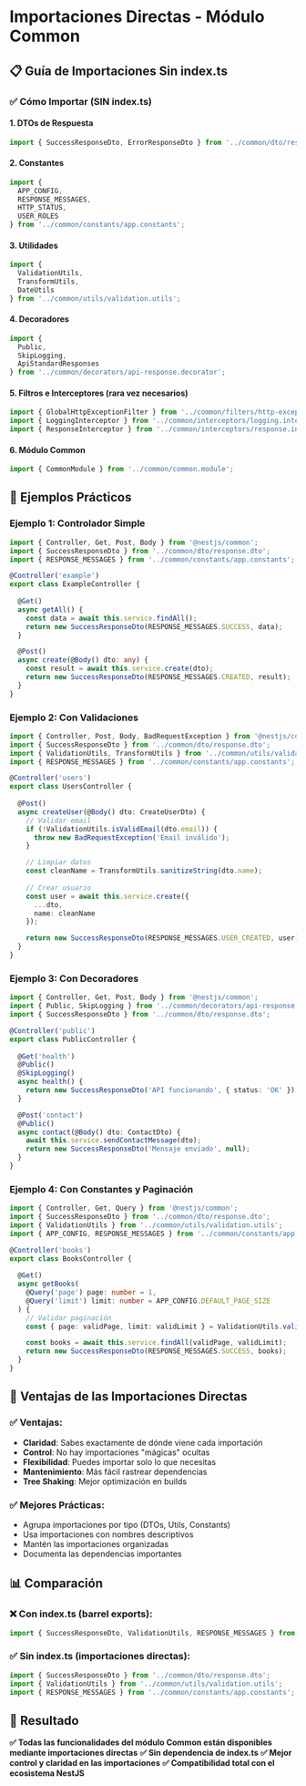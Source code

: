 # Importaciones Directas - Módulo Common

## 📋 Guía de Importaciones Sin index.ts

### ✅ Cómo Importar (SIN index.ts)

#### **1. DTOs de Respuesta**
```typescript
import { SuccessResponseDto, ErrorResponseDto } from '../common/dto/response.dto';
```

#### **2. Constantes**
```typescript
import { 
  APP_CONFIG, 
  RESPONSE_MESSAGES, 
  HTTP_STATUS, 
  USER_ROLES 
} from '../common/constants/app.constants';
```

#### **3. Utilidades**
```typescript
import { 
  ValidationUtils, 
  TransformUtils, 
  DateUtils 
} from '../common/utils/validation.utils';
```

#### **4. Decoradores**
```typescript
import { 
  Public, 
  SkipLogging, 
  ApiStandardResponses 
} from '../common/decorators/api-response.decorator';
```

#### **5. Filtros e Interceptores (rara vez necesarios)**
```typescript
import { GlobalHttpExceptionFilter } from '../common/filters/http-exception.filter';
import { LoggingInterceptor } from '../common/interceptors/logging.interceptor';
import { ResponseInterceptor } from '../common/interceptors/response.interceptor';
```

#### **6. Módulo Common**
```typescript
import { CommonModule } from '../common/common.module';
```

## 🎯 Ejemplos Prácticos

### **Ejemplo 1: Controlador Simple**
```typescript
import { Controller, Get, Post, Body } from '@nestjs/common';
import { SuccessResponseDto } from '../common/dto/response.dto';
import { RESPONSE_MESSAGES } from '../common/constants/app.constants';

@Controller('example')
export class ExampleController {
  
  @Get()
  async getAll() {
    const data = await this.service.findAll();
    return new SuccessResponseDto(RESPONSE_MESSAGES.SUCCESS, data);
  }

  @Post()
  async create(@Body() dto: any) {
    const result = await this.service.create(dto);
    return new SuccessResponseDto(RESPONSE_MESSAGES.CREATED, result);
  }
}
```

### **Ejemplo 2: Con Validaciones**
```typescript
import { Controller, Post, Body, BadRequestException } from '@nestjs/common';
import { SuccessResponseDto } from '../common/dto/response.dto';
import { ValidationUtils, TransformUtils } from '../common/utils/validation.utils';
import { RESPONSE_MESSAGES } from '../common/constants/app.constants';

@Controller('users')
export class UsersController {
  
  @Post()
  async createUser(@Body() dto: CreateUserDto) {
    // Validar email
    if (!ValidationUtils.isValidEmail(dto.email)) {
      throw new BadRequestException('Email inválido');
    }

    // Limpiar datos
    const cleanName = TransformUtils.sanitizeString(dto.name);
    
    // Crear usuario
    const user = await this.service.create({
      ...dto,
      name: cleanName
    });

    return new SuccessResponseDto(RESPONSE_MESSAGES.USER_CREATED, user);
  }
}
```

### **Ejemplo 3: Con Decoradores**
```typescript
import { Controller, Get, Post, Body } from '@nestjs/common';
import { Public, SkipLogging } from '../common/decorators/api-response.decorator';
import { SuccessResponseDto } from '../common/dto/response.dto';

@Controller('public')
export class PublicController {
  
  @Get('health')
  @Public()
  @SkipLogging()
  async health() {
    return new SuccessResponseDto('API funcionando', { status: 'OK' });
  }

  @Post('contact')
  @Public()
  async contact(@Body() dto: ContactDto) {
    await this.service.sendContactMessage(dto);
    return new SuccessResponseDto('Mensaje enviado', null);
  }
}
```

### **Ejemplo 4: Con Constantes y Paginación**
```typescript
import { Controller, Get, Query } from '@nestjs/common';
import { SuccessResponseDto } from '../common/dto/response.dto';
import { ValidationUtils } from '../common/utils/validation.utils';
import { APP_CONFIG, RESPONSE_MESSAGES } from '../common/constants/app.constants';

@Controller('books')
export class BooksController {
  
  @Get()
  async getBooks(
    @Query('page') page: number = 1,
    @Query('limit') limit: number = APP_CONFIG.DEFAULT_PAGE_SIZE
  ) {
    // Validar paginación
    const { page: validPage, limit: validLimit } = ValidationUtils.validatePagination(page, limit);

    const books = await this.service.findAll(validPage, validLimit);
    return new SuccessResponseDto(RESPONSE_MESSAGES.SUCCESS, books);
  }
}
```

## 🚀 Ventajas de las Importaciones Directas

### ✅ **Ventajas:**
- **Claridad**: Sabes exactamente de dónde viene cada importación
- **Control**: No hay importaciones "mágicas" ocultas
- **Flexibilidad**: Puedes importar solo lo que necesitas
- **Mantenimiento**: Más fácil rastrear dependencias
- **Tree Shaking**: Mejor optimización en builds

### ✅ **Mejores Prácticas:**
- Agrupa importaciones por tipo (DTOs, Utils, Constants)
- Usa importaciones con nombres descriptivos
- Mantén las importaciones organizadas
- Documenta las dependencias importantes

## 📊 Comparación

### ❌ Con index.ts (barrel exports):
```typescript
import { SuccessResponseDto, ValidationUtils, RESPONSE_MESSAGES } from '../common';
```

### ✅ Sin index.ts (importaciones directas):
```typescript
import { SuccessResponseDto } from '../common/dto/response.dto';
import { ValidationUtils } from '../common/utils/validation.utils';
import { RESPONSE_MESSAGES } from '../common/constants/app.constants';
```

## 🎯 Resultado

**✅ Todas las funcionalidades del módulo Common están disponibles mediante importaciones directas**
**✅ Sin dependencia de index.ts**
**✅ Mejor control y claridad en las importaciones**
**✅ Compatibilidad total con el ecosistema NestJS**
